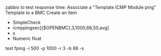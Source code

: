zabbix
to test response time:
Associate a "Template ICMP Module ping" Template to a BMC
Create an item
- SimpleCheck
- icmppingsec[{$OPENBMC},3,1000,68,50,avg]
- s 
- Numeric float

test
fping <ip> -i 500 -p 1000 -r 3 -b 68 -s
